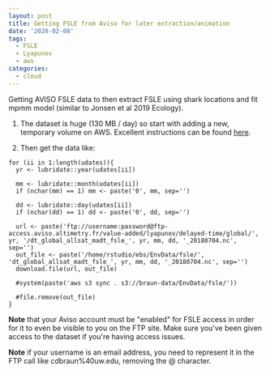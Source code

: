 ```yaml
---
layout: post
title: Getting FSLE from Aviso for later extraction/animation
date: '2020-02-08'
tags:
  - FSLE
  - Lyapunov
  - aws
categories:
  - cloud
---
```


Getting AVISO FSLE data to then extract FSLE using shark locations and fit mpmm model (similar to Jonsen et al 2019 Ecology).

1) The dataset is huge (130 MB / day) so start with adding a new, temporary volume on AWS. Excellent instructions can be found [here](https://devopscube.com/mount-ebs-volume-ec2-instance/).

2) Then get the data like:

``` 
for (ii in 1:length(udates)){
  yr <- lubridate::year(udates[ii])
  
  mm <- lubridate::month(udates[ii])
  if (nchar(mm) == 1) mm <- paste('0', mm, sep='')
  
  dd <- lubridate::day(udates[ii])
  if (nchar(dd) == 1) dd <- paste('0', dd, sep='')
  
  url <- paste('ftp://username:password@ftp-access.aviso.altimetry.fr/value-added/lyapunov/delayed-time/global/', yr, '/dt_global_allsat_madt_fsle_', yr, mm, dd, '_20180704.nc', sep='')
  out_file <- paste('/home/rstudio/ebs/EnvData/fsle/', 'dt_global_allsat_madt_fsle_', yr, mm, dd, '_20180704.nc', sep='')
  download.file(url, out_file)
  
  #system(paste('aws s3 sync . s3://braun-data/EnvData/fsle/'))
  
  #file.remove(out_file)
}

```

**Note** that your Aviso account must be "enabled" for FSLE access in order for it to even be visible to you on the FTP site. Make sure you've been given access to the dataset if you're having access issues.

**Note** if your username is an email address, you need to represent it in the FTP call like cdbraun%40uw.edu, removing the @ character.


